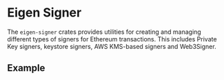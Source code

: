 # Eigen Signer

The `eigen-signer` crates provides utilities for creating and managing different types of signers for Ethereum transactions. 
This includes Private Key signers, keystore signers, AWS KMS-based signers and Web3Signer.

## Example